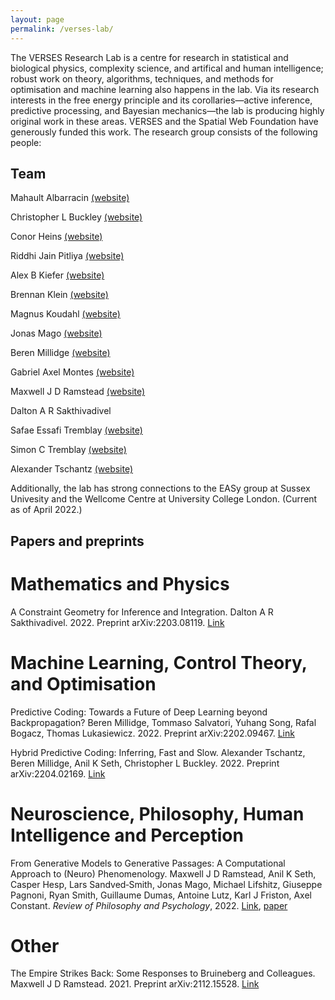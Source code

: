 ```yaml
---
layout: page
permalink: /verses-lab/
---
```


The VERSES Research Lab is a centre for research in statistical and biological physics, complexity science, and artifical and human intelligence; robust work on theory, algorithms, techniques, and methods for optimisation and machine learning also happens in the lab. Via its research interests in the free energy principle and its corollaries—active inference, predictive processing, and Bayesian mechanics—the lab is producing highly original work in these areas. VERSES and the Spatial Web Foundation have generously funded this work. The research group consists of the following people:

## Team

Mahault Albarracin [(website)](https://scholar.google.ca/citations?hl=en&user=KAxZtUIAAAAJ)

Christopher L Buckley [(website)](https://christopherlbuckley.com)

Conor Heins [(website)](https://www.ab.mpg.de/people/101190)

Riddhi Jain Pitliya [(website)](https://www.psy.ox.ac.uk/people/jain-riddhi)

Alex B Kiefer [(website)](http://alexbkiefer.net)

Brennan Klein [(website)](https://www.jkbrennan.com)

Magnus Koudahl [(website)](https://github.com/MagnusKoudahl)

Jonas Mago [(website)](https://scholar.google.ca/citations?user=edwAqz0AAAAJ&hl=en&oi=ao)

Beren Millidge [(website)](https://beren.io)

Gabriel Axel Montes [(website)](http://gabrielaxel.com/academic)

Maxwell J D Ramstead [(website)](https://scholar.google.com/citations?hl=en&user=ILpGOMkAAAAJ)

Dalton A R Sakthivadivel

Safae Essafi Tremblay [(website)](https://ca.linkedin.com/in/safae-essafi-tremblay-086b74213)

Simon C Tremblay [(website)](https://www.researchgate.net/profile/Simon-Tremblay-2)

Alexander Tschantz [(website)](https://github.com/alec-tschantz)

Additionally, the lab has strong connections to the EASy group at Sussex Univesity and the Wellcome Centre at University College London. (Current as of April 2022.)

## Papers and preprints

# Mathematics and Physics

A Constraint Geometry for Inference and Integration. Dalton A R Sakthivadivel. 2022. Preprint arXiv:2203.08119. [Link](https://arxiv.org/abs/2204.02169)

# Machine Learning, Control Theory, and Optimisation

Predictive Coding: Towards a Future of Deep Learning beyond Backpropagation? Beren Millidge, Tommaso Salvatori, Yuhang Song, Rafal Bogacz, Thomas Lukasiewicz. 2022. Preprint arXiv:2202.09467. [Link](https://arxiv.org/abs/2202.09467)

Hybrid Predictive Coding: Inferring, Fast and Slow. Alexander Tschantz, Beren Millidge, Anil K Seth, Christopher L Buckley. 2022. Preprint arXiv:2204.02169. [Link](https://arxiv.org/abs/2204.02169)

# Neuroscience, Philosophy, Human Intelligence and Perception

From Generative Models to Generative Passages: A Computational Approach to (Neuro) Phenomenology. Maxwell J D Ramstead, Anil K Seth, Casper Hesp, Lars Sandved‑Smith, Jonas Mago, Michael Lifshitz, Giuseppe Pagnoni, Ryan Smith, Guillaume Dumas, Antoine Lutz, Karl J Friston, Axel Constant. _Review of Philosophy and Psychology_, 2022. [Link](https://link.springer.com/article/10.1007/s13164-021-00604-y), [paper](({{site.files}}/files/MJDR2022-1.pdf))

# Other

The Empire Strikes Back: Some Responses to Bruineberg and Colleagues. Maxwell J D Ramstead. 2021. Preprint arXiv:2112.15528. [Link](https://arxiv.org/abs/2112.15528)




